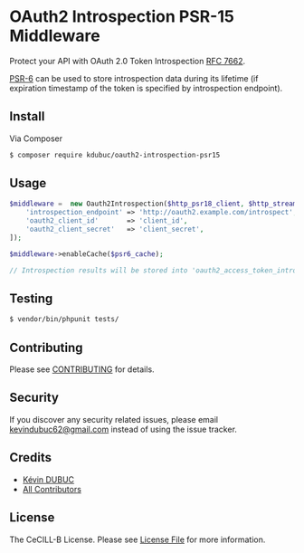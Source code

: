 # OAuth2 Introspection PSR-15 Middleware

Protect your API with OAuth 2.0 Token Introspection [RFC 7662](https://tools.ietf.org/html/rfc7662).

[PSR-6](https://www.php-fig.org/psr/psr-6/) can be used to store introspection data during its lifetime (if expiration timestamp of the token is specified by introspection endpoint).

## Install

Via Composer

``` bash
$ composer require kdubuc/oauth2-introspection-psr15
```

## Usage

```php
$middleware =  new Oauth2Introspection($http_psr18_client, $http_stream_psr17_factory, $http_request_psr17_factory, [
    'introspection_endpoint' => 'http://oauth2.example.com/introspect',
    'oauth2_client_id'       => 'client_id',
    'oauth2_client_secret'   => 'client_secret',
]);

$middleware->enableCache($psr6_cache);

// Introspection results will be stored into 'oauth2_access_token_introspection_data' request attribute
```

## Testing

``` bash
$ vendor/bin/phpunit tests/
```

## Contributing

Please see [CONTRIBUTING](.github/CONTRIBUTING.md) for details.

## Security

If you discover any security related issues, please email kevindubuc62@gmail.com instead of using the issue tracker.

## Credits

- [Kévin DUBUC](https://github.com/kdubuc)
- [All Contributors](https://github.com/kdubuc/query-string-parser/graphs/contributors)

## License

The CeCILL-B License. Please see [License File](LICENSE.md) for more information.